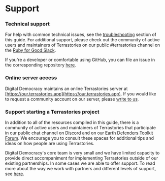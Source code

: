 # Support

### Technical support

For help with common technical issues, see the [troubleshooting](troubleshooting/ "mention") section of this guide. For additional support, please check out the community of active users and maintainers of Terrastories on our public #terrastories channel on the [Ruby for Good Slack](https://rubyforgood.slack.com/join/shared\_invite/zt-1kfeimohe-KL\~\~\~6Lkof7G94\_7Ojd\_Hw#/shared-invite/email).

If you're a developer or comfortable using GitHub, you can file an issue in the corresponding repository [here](https://github.com/terrastories/terrastories).

### Online server access

Digital Democracy maintains an online Terrastories server at [https://our.terrastories.app](https://our.terrastories.app). If you would like to request a community account on our server, please [write to us](mailto:info@digital-democracy.org).

### Support starting a Terrastories project

In addition to all of the resources compiled in this guide, there is a community of active users and maintainers of Terrastories that participate in our public chat channel on [Discord](https://discord.gg/KWRFDh3v73) and on our [Earth Defenders Toolkit Forum](https://forum.earthdefenderstoolkit.com/). We encourage you to consult these spaces for additional tips and ideas on how people are using Terrastories.

Digital Democracy's core team is very small and we have limited capacity to provide direct accompaniment for implementing Terrastories outside of our existing partnerships. In some cases we are able to offer support. To read more about the way we work with partners and different levels of support, see [here](https://drive.google.com/file/d/1c9C1-6v1EHKnfrYDsBn3VNu5qS\_pUNMC/view?usp=sharing).
